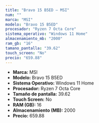 ```yaml
---
title: "Bravo 15 B5ED — MSI"
num: ""
marca: "MSI"
modelo: "Bravo 15 B5ED"
procesador: "Ryzen 7 Octa Core"
sistema_operativo: "Windows 11 Home"
almacenamiento_mb: "2000"
ram_gb: "16"
tamano_pantalla: "39.62"
touch_screen: "No"
precio: "659.88"
---
```

<ul>
<li><strong>Marca:</strong> MSI</li>
<li><strong>Modelo:</strong> Bravo 15 B5ED</li>
<li><strong>Sistema Operativo:</strong> Windows 11 Home</li>
<li><strong>Procesador:</strong> Ryzen 7 Octa Core </li>
<li><strong>Tamaño de pantalla:</strong> 39.62</li>
<li><strong>Touch Screen:</strong> No</li>
<li><strong>RAM (GB):</strong> 16</li>
<li><strong>Almacenamiento (MB):</strong> 2000</li>
<li><strong>Precio:</strong> 659.88</li>
</ul>